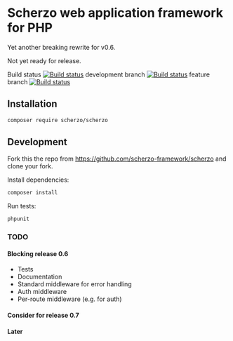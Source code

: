 # Scherzo web application framework for PHP

Yet another breaking rewrite for v0.6.

Not yet ready for release.

Build status [![Build status](https://circleci.com/gh/scherzo-framework/scherzo.svg?style=svg)](https://circleci.com/gh/scherzo-framework/scherzo)
development branch [![Build status](https://circleci.com/gh/scherzo-framework/scherzo/tree/develop.svg?style=svg)](https://circleci.com/gh/scherzo-framework/scherzo/tree/develop)
feature branch [![Build status](https://circleci.com/gh/scherzo-framework/scherzo/tree/feature-circleci.svg?style=svg)](https://circleci.com/gh/scherzo-framework/scherzo/tree/feature-circle-ci)

## Installation
```bash
composer require scherzo/scherzo
```

## Development

Fork this the repo from https://github.com/scherzo-framework/scherzo and clone your fork.

Install dependencies:
```bash
composer install
```

Run tests:
```bash
phpunit
```

### TODO

#### Blocking release 0.6
- Tests
- Documentation
- Standard middleware for error handling
- Auth middleware
- Per-route middleware (e.g. for auth)

#### Consider for release 0.7

#### Later
